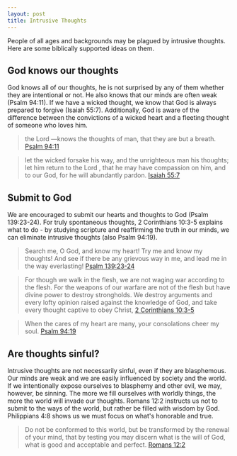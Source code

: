 ```yaml
---
layout: post
title: Intrusive Thoughts
---
```


People of all ages and backgrounds may be plagued by intrusive thoughts. Here are some biblically supported ideas on them.

## God knows our thoughts

God knows all of our thoughts, he is not surprised by any of them whether they are intentional or not. He also knows that our minds are often weak (Psalm 94:11). If we have a wicked thought, we know that God is always prepared to forgive (Isaiah 55:7). Additionally, God is aware of the difference between the convictions of a wicked heart and a fleeting thought of someone who loves him.

> the Lord —knows the thoughts of man, that they are but a breath.
[Psalm 94:11](https://my.bible.com/bible/59/PSA.94.11)

> let the wicked forsake his way, and the unrighteous man his thoughts; let him return to the Lord , that he may have compassion on him, and to our God, for he will abundantly pardon.
[Isaiah 55:7](https://my.bible.com/bible/59/ISA.55.7)

## Submit to God

We are encouraged to submit our hearts and thoughts to God (Psalm 139:23-24). For truly spontaneous thoughts, 2 Corinthians 10:3-5 explains what to do - by studying scripture and reaffirming the truth in our minds, we can eliminate intrusive thoughts (also Psalm 94:19).

> Search me, O God, and know my heart! Try me and know my thoughts! And see if there be any grievous way in me, and lead me in the way everlasting!
[Psalm 139:23-24](https://my.bible.com/bible/59/PSA.139.23-24)

> For though we walk in the flesh, we are not waging war according to the flesh. For the weapons of our warfare are not of the flesh but have divine power to destroy strongholds. We destroy arguments and every lofty opinion raised against the knowledge of God, and take every thought captive to obey Christ,
[2 Corinthians 10:3-5](https://my.bible.com/bible/59/2CO.10.3-5)

> When the cares of my heart are many, your consolations cheer my soul.
[Psalm 94:19](https://my.bible.com/bible/59/PSA.94.19)

## Are thoughts sinful?

Intrusive thoughts are not necessarily sinful, even if they are blasphemous. Our minds are weak and we are easily influenced by society and the world. If we intentionally expose ourselves to blasphemy and other evil, we may, however, be sinning. The more we fill ourselves with worldly things, the more the world will invade our thoughts. Romans 12:2 instructs us not to submit to the ways of the world, but rather be filled with wisdom by God. Philippians 4:8 shows us we must focus on what's honorable and true.

> Do not be conformed to this world, but be transformed by the renewal of your mind, that by testing you may discern what is the will of God, what is good and acceptable and perfect.
[Romans 12:2](https://my.bible.com/bible/59/ROM.12.2)
